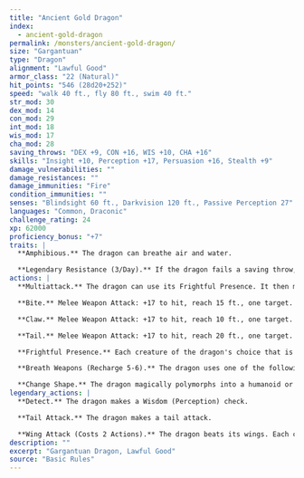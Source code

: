 ```yaml
---
title: "Ancient Gold Dragon"
index:
  - ancient-gold-dragon
permalink: /monsters/ancient-gold-dragon/
size: "Gargantuan"
type: "Dragon"
alignment: "Lawful Good"
armor_class: "22 (Natural)"
hit_points: "546 (28d20+252)"
speed: "walk 40 ft., fly 80 ft., swim 40 ft."
str_mod: 30
dex_mod: 14
con_mod: 29
int_mod: 18
wis_mod: 17
cha_mod: 28
saving_throws: "DEX +9, CON +16, WIS +10, CHA +16"
skills: "Insight +10, Perception +17, Persuasion +16, Stealth +9"
damage_vulnerabilities: ""
damage_resistances: ""
damage_immunities: "Fire"
condition_immunities: ""
senses: "Blindsight 60 ft., Darkvision 120 ft., Passive Perception 27"
languages: "Common, Draconic"
challenge_rating: 24
xp: 62000
proficiency_bonus: "+7"
traits: |
  **Amphibious.** The dragon can breathe air and water.

  **Legendary Resistance (3/Day).** If the dragon fails a saving throw, it can choose to succeed instead.
actions: |
  **Multiattack.** The dragon can use its Frightful Presence. It then makes three attacks: one with its bite and two with its claws.

  **Bite.** Melee Weapon Attack: +17 to hit, reach 15 ft., one target. Hit: 21 (2d10 + 10) piercing damage.

  **Claw.** Melee Weapon Attack: +17 to hit, reach 10 ft., one target. Hit: 17 (2d6 + 10) slashing damage.

  **Tail.** Melee Weapon Attack: +17 to hit, reach 20 ft., one target. Hit: 19 (2d8 + 10) bludgeoning damage.

  **Frightful Presence.** Each creature of the dragon's choice that is within 120 feet of the dragon and aware of it must succeed on a DC 24 Wisdom saving throw or become frightened for 1 minute. A creature can repeat the saving throw at the end of each of its turns, ending the effect on itself on a success. If a creature's saving throw is successful or the effect ends for it, the creature is immune to the dragon's Frightful Presence for the next 24 hours.

  **Breath Weapons (Recharge 5-6).** The dragon uses one of the following breath weapons. Fire Breath. The dragon exhales fire in a 90-foot cone. Each creature in that area must make a DC 24 Dexterity saving throw, taking 71 (13d10) fire damage on a failed save, or half as much damage on a successful one. Weakening Breath. The dragon exhales gas in a 90-foot cone. Each creature in that area must succeed on a DC 24 Strength saving throw or have disadvantage on Strength-based attack rolls, Strength checks, and Strength saving throws for 1 minute. A creature can repeat the saving throw at the end of each of its turns, ending the effect on itself on a success.

  **Change Shape.** The dragon magically polymorphs into a humanoid or beast that has a challenge rating no higher than its own, or back into its true form. It reverts to its true form if it dies. Any equipment it is wearing or carrying is absorbed or borne by the new form (the dragon's choice). In a new form, the dragon retains its alignment, hit points, Hit Dice, ability to speak, proficiencies, Legendary Resistance, lair actions, and Intelligence, Wisdom, and Charisma scores, as well as this action. Its statistics and capabilities are otherwise replaced by those of the new form, except any class features or legendary actions of that form.  
legendary_actions: |
  **Detect.** The dragon makes a Wisdom (Perception) check.

  **Tail Attack.** The dragon makes a tail attack.

  **Wing Attack (Costs 2 Actions).** The dragon beats its wings. Each creature within 15 ft. of the dragon must succeed on a DC 25 Dexterity saving throw or take 17 (2d6 + 10) bludgeoning damage and be knocked prone. The dragon can then fly up to half its flying speed.
description: ""
excerpt: "Gargantuan Dragon, Lawful Good"
source: "Basic Rules"
---
```

